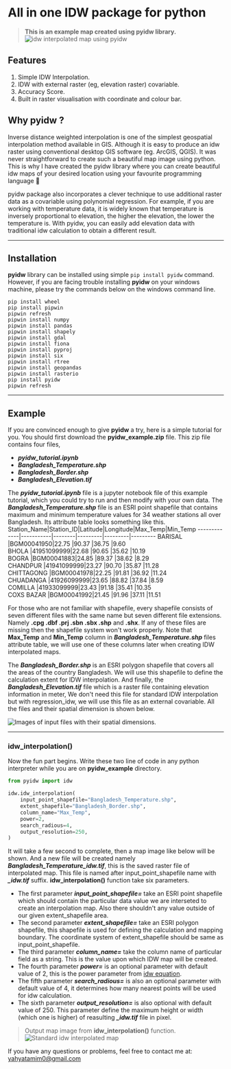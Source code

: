 # All in one IDW package for python
> **This is an example map created using pyidw library.**![idw interpolated map using pyidw](https://github.com/yahyatamim/pyidw/blob/master/images/output_map.png?raw=true)

## Features
 1. Simple IDW Interpolation.
 2. IDW with external raster (eg, elevation raster) covariable.
 3. Accuracy Score.
 4. Built in raster visualisation with coordinate and colour bar.

## Why pyidw ?

Inverse distance weighted interpolation is one of the simplest geospatial interpolation method available in GIS. Although it is easy to produce an idw raster using conventional desktop GIS software (eg. ArcGIS, QGIS). It was never straightforward to create such a beautiful map image using python. This is why I have created the pyidw library where you can create beautiful idw maps of your desired location using your favourite programming language 🐍

pyidw package also incorporates a clever technique to use additional raster data as a covariable using polynomial regression. For example, if you are working with temperature data, it is widely known that temperature is inversely proportional to elevation, the higher the elevation, the lower the temperature is. With pyidw, you can easily add elevation data with traditional idw calculation to obtain a different result.

---

## Installation
**pyidw** library can be installed using simple `pip install pyidw` command. However, if you are facing trouble installing **pyidw** on your windows machine, please try the commands below on the windows command line. 

    pip install wheel
    pip install pipwin
    pipwin refresh
    pipwin install numpy
    pipwin install pandas
    pipwin install shapely
    pipwin install gdal
    pipwin install fiona
    pipwin install pyproj
    pipwin install six
    pipwin install rtree
    pipwin install geopandas
    pipwin install rasterio
    pip install pyidw
    pipwin refresh

---
## Example
If you are convinced enough to give **pyidw** a try, here is a simple tutorial for you. You should first download the **pyidw_example.zip** file. This zip file contains four files, 
- ***pyidw_tutorial.ipynb***
- ***Bangladesh_Temperature.shp***
- ***Bangladesh_Border.shp***
- ***Bangladesh_Elevation.tif***

The ***pyidw_tutorial.ipynb*** file is a jupyter notebook file of this example tutorial, which you could try to run and then modify with your own data. The ***Bangladesh_Temperature.shp***  file is an ESRI point shapefile that contains maximum and minimum temperature values for 34 weather stations all over Bangladesh. Its attribute table looks something like this.
Station\_Name|Station\_ID|Latitude|Longitude|Max\_Temp|Min\_Temp
-------------|-----------|--------|---------|---------|---------
BARISAL      |BGM00041950|22.75   |90.37    |36.75    |9.60     
BHOLA        |41951099999|22.68   |90.65    |35.62    |10.19    
BOGRA        |BGM00041883|24.85   |89.37    |38.62    |8.29     
CHANDPUR     |41941099999|23.27   |90.70    |35.87    |11.28    
CHITTAGONG   |BGM00041978|22.25   |91.81    |36.92    |11.24    
CHUADANGA    |41926099999|23.65   |88.82    |37.84    |8.59     
COMILLA      |41933099999|23.43   |91.18    |35.41    |10.35    
COXS BAZAR   |BGM00041992|21.45   |91.96    |37.11    |11.51    

For those who are not familiar with shapefile, every shapefile consists of seven different files with the same name but seven different file extensions. Namely **.cpg .dbf .prj .sbn .sbx .shp** and **.shx**. If any of these files are missing then the shapefile system won't work properly. Note that **Max_Temp** and **Min_Temp** column in ***Bangladesh_Temperature.shp***  files attribute table, we will use one of these columns later when creating IDW interpolated maps.

The ***Bangladesh_Border.shp*** is an ESRI polygon shapefile that covers all the areas of the country Bangladesh. We will use this shapefile to define the calculation extent for IDW interpolation. And finally, the ***Bangladesh_Elevation.tif*** file which is a raster file containing elevation information in meter, We don't need this file for standard IDW interpolation but with regression_idw, we will use this file as an external covariable. All the files and their spatial dimension is shown below.

![Images of input files with their spatial dimensions.](https://github.com/yahyatamim/pyidw/raw/master/images/point_extent_elevation.png)

---
### idw_interpolation()
Now the fun part begins. Write these two line of code in any python interpreter while you are on **pyidw_example** directory.
```python
from pyidw import idw

idw.idw_interpolation(
    input_point_shapefile="Bangladesh_Temperature.shp",
    extent_shapefile="Bangladesh_Border.shp",
    column_name="Max_Temp",
    power=2,
    search_radious=4,
    output_resolution=250,
)
```
It will take a few second to complete, then a map image like below will be shown. And a new file will be created namely ***Bangladesh_Temperature_idw.tif***, this is the saved raster file of interpolated map. This file is named after input_point_shapefile name with ***\_idw.tif*** suffix. **idw_interpolation()** function take six parameters. 

- The first parameter ***input_point_shapefile=*** take an ESRI point shapefile which should contain the particular data value we are interseted to create an interpolation map. Also there shouldn't any value outside of our given extent_shapefile area. 
- The second parameter ***extent_shapefile=*** take an ESRI polygon shapefile, this shapefile is used for defining the calculation and mapping boundary. The coordinate system of extent_shapefile should be same as input_point_shapefile.
- The third parameter ***column_name=*** take the column name of particular field as a string. This is the value upon which IDW map will be created.
- The fourth parameter ***power=*** is an optional parameter with default value of 2, this is the power parameter from [idw equation](https://en.wikipedia.org/wiki/Inverse_distance_weighting#:~:text=A%20general%20form,the%20power%20parameter.).
- The fifth parameter ***search_radious=*** is also an optional parameter with default value of 4, it determines how many nearest points will be used for idw calculation.
- The sixth parameter ***output_resolution=*** is also optional with default value of 250. This parameter define the maximum height or width (which one is higher) of reasulting ***\_idw.tif*** file in pixel.

>   Output map image from **idw_interpolation()** function. ![Standard idw interpolated map](https://github.com/yahyatamim/pyidw/raw/master/images/standard_idw_interpolated_map.png)

If you have any questions or problems, feel free to contact me at: yahyatamim0@gmail.com
